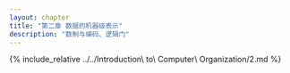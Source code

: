 ```yaml
---
layout: chapter
title: "第二章 数据的机器级表示"
description: "数制与编码、逻辑门"
---
```


{% include_relative ../../Introduction\ to\ Computer\ Organization/2.md %} 